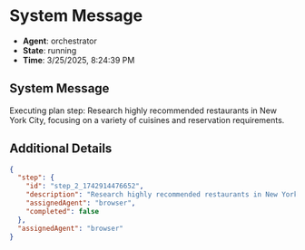 # System Message

- **Agent**: orchestrator
- **State**: running
- **Time**: 3/25/2025, 8:24:39 PM

## System Message

Executing plan step: Research highly recommended restaurants in New York City, focusing on a variety of cuisines and reservation requirements.

## Additional Details

```json
{
  "step": {
    "id": "step_2_1742914476652",
    "description": "Research highly recommended restaurants in New York City, focusing on a variety of cuisines and reservation requirements.",
    "assignedAgent": "browser",
    "completed": false
  },
  "assignedAgent": "browser"
}
```

